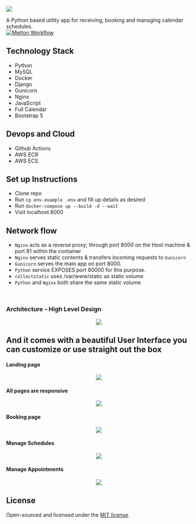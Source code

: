 <p align="left"><img src="core/static/images/logo.png"></p>

A Python based utility app for receiving, booking and managing calendar schedules. <br>
[![Metton Workflow](https://github.com/Monamoxie/metton-python-utility-scheduler/actions/workflows/metton.yml/badge.svg)](https://github.com/Monamoxie/metton-python-utility-scheduler/actions/workflows/metton.yml)

## Technology Stack

 - Python
 - MySQL
 - Docker
 - Django
 - Gunicorn
 - Nginx
 - JavaScript
 - Full Calendar
 - Bootstrap 5

## Devops and Cloud
  - Github Actions
  - AWS ECR
  - AWS ECS 

## Set up Instructions
  - Clone repo
  - Run `cp env.example .env` and fill up details as desired
  - Run  `docker-compose up --build -d --wait`
  - Visit localhost:8000


## Network flow
- `Nginx` acts as a reverse proxy; through port 8000 on the Host machine & port 81 within the container
- `Nginx` serves static contents & transfers incoming requests to `Gunicorn`
- `Gunicorn` serves the main app on port 8000. 
- `Python` service EXPOSES port 80000 for this purpose. 
- `collectstatic` uses /var/www/static as static volume
- `Python` and `Nginx` both share the same static volume
<br>

### Architecture - High Level Design 
<p align="center"><img src="core/static/images/snapshots/metton-high-level-design.svg"></p>




## And it comes with a beautiful User Interface you can customize or use straight out the box

 #### Landing page
<p align="center"><img src="core/static/images/snapshots/home.png"></p>

 #### All pages are responsive
<p align="center"><img src="core/static/images/snapshots/home-mobile-view.png"></p>

 #### Booking page
<p align="center"><img src="core/static/images/snapshots/booking-page.png"></p>

 #### Manage Schedules
<p align="center"><img src="core/static/images/snapshots/manage-schedules.png"></p>

 #### Manage Appointments
<p align="center"><img src="core/static/images/snapshots/upcoming-appointments.png"></p>


## License
Open-sourced and licensed under the [MIT license](https://opensource.org/licenses/MIT).
